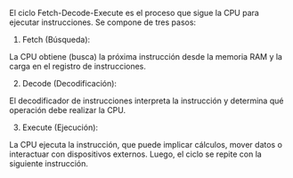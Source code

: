 El ciclo Fetch-Decode-Execute es el proceso que sigue la CPU para ejecutar instrucciones. Se compone de tres pasos:

1. Fetch (Búsqueda):

La CPU obtiene (busca) la próxima instrucción desde la memoria RAM y la carga en el registro de instrucciones.  

2. Decode (Decodificación):

El decodificador de instrucciones interpreta la instrucción y determina qué operación debe realizar la CPU.  

3. Execute (Ejecución):

La CPU ejecuta la instrucción, que puede implicar cálculos, mover datos o interactuar con dispositivos externos.
Luego, el ciclo se repite con la siguiente instrucción.